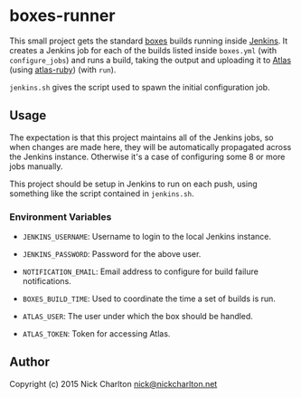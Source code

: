 # boxes-runner

This small project gets the standard [boxes][] builds running inside
[Jenkins][]. It creates a Jenkins job for each of the builds listed inside
`boxes.yml` (with `configure_jobs`) and runs a build, taking the output and
uploading it to [Atlas][] (using [atlas-ruby][]) (with `run`).

`jenkins.sh` gives the script used to spawn the initial configuration job.

## Usage

The expectation is that this project maintains all of the Jenkins jobs, so when
changes are made here, they will be automatically propagated across the Jenkins
instance. Otherwise it's a case of configuring some 8 or more jobs manually.

This project should be setup in Jenkins to run on each push, using something
like the script contained in `jenkins.sh`.

### Environment Variables

* `JENKINS_USERNAME`: Username to login to the local Jenkins instance.
* `JENKINS_PASSWORD`: Password for the above user.
* `NOTIFICATION_EMAIL`: Email address to configure for build failure
  notifications.

* `BOXES_BUILD_TIME`: Used to coordinate the time a set of builds is run.
* `ATLAS_USER`: The user under which the box should be handled.
* `ATLAS_TOKEN`: Token for accessing Atlas.

## Author

Copyright (c) 2015 Nick Charlton <nick@nickcharlton.net>

[boxes]: https://github.com/nickcharlton/boxes
[Jenkins]: http://jenkins-ci.org
[Atlas]: https://atlas.hashicorp.com
[atlas-ruby]: https://github.com/nickcharlton/atlas-ruby
